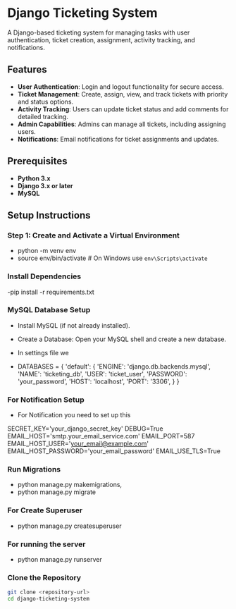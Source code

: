 # Django Ticketing System

A Django-based ticketing system for managing tasks with user authentication, ticket creation, assignment, activity tracking, and notifications.

## Features

- **User Authentication**: Login and logout functionality for secure access.
- **Ticket Management**: Create, assign, view, and track tickets with priority and status options.
- **Activity Tracking**: Users can update ticket status and add comments for detailed tracking.
- **Admin Capabilities**: Admins can manage all tickets, including assigning users.
- **Notifications**: Email notifications for ticket assignments and updates.

## Prerequisites

- **Python 3.x**
- **Django 3.x or later**
- **MySQL**

## Setup Instructions

### Step 1: Create and Activate a Virtual Environment

- python -m venv env
- source env/bin/activate  # On Windows use `env\Scripts\activate`

### Install Dependencies
-pip install -r requirements.txt

###  MySQL Database Setup

- Install MySQL (if not already installed).
- Create a Database: Open your MySQL shell and create a new database.

- In settings file we 
- DATABASES = {
    'default': {
        'ENGINE': 'django.db.backends.mysql',
        'NAME': 'ticketing_db',
        'USER': 'ticket_user',
        'PASSWORD': 'your_password',
        'HOST': 'localhost',
        'PORT': '3306',
    }
}

###  For Notification Setup

- For Notification you need to set up this 

SECRET_KEY='your_django_secret_key'
DEBUG=True
EMAIL_HOST='smtp.your_email_service.com'
EMAIL_PORT=587
EMAIL_HOST_USER='your_email@example.com'
EMAIL_HOST_PASSWORD='your_email_password'
EMAIL_USE_TLS=True

###  Run Migrations

- python manage.py makemigrations,
- python manage.py migrate

### For Create Superuser
- python manage.py createsuperuser


### For running the server
- python manage.py runserver


### Clone the Repository



```bash
git clone <repository-url>
cd django-ticketing-system


